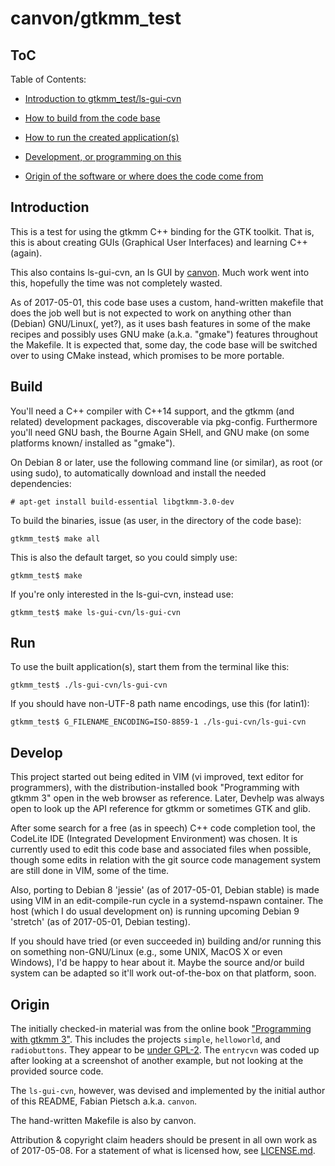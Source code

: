 # canvon/gtkmm\_test


## ToC

Table of Contents:

  * [Introduction to gtkmm_test/ls-gui-cvn](#introduction)

  * [How to build from the code base](#build)

  * [How to run the created application(s)](#run)

  * [Development, or programming on this](#develop)

  * [Origin of the software or where does the code come from](#origin)


## Introduction

This is a test for using the gtkmm C++ binding for the GTK toolkit.
That is, this is about creating GUIs (Graphical User Interfaces)
and learning C++ (again).

This also contains ls-gui-cvn, an ls GUI by [canvon][]. Much work
went into this, hopefully the time was not completely wasted.

[canvon]: https://github.com/canvon "canvon on GitHub"

As of 2017-05-01, this code base uses a custom, hand-written makefile
that does the job well but is not expected to work on anything other
than (Debian) GNU/Linux(, yet?), as it uses bash features in some
of the make recipes and possibly uses GNU make (a.k.a. "gmake") features
throughout the Makefile.  It is expected that, some day, the code base
will be switched over to using CMake instead, which promises to be
more portable.


## Build

You'll need a C++ compiler with C++14 support, and the gtkmm (and related)
development packages, discoverable via pkg-config. Furthermore you'll need
GNU bash, the Bourne Again SHell, and GNU make (on some platforms known/
installed as "gmake").

On Debian 8 or later, use the following command line (or similar), as root
(or using sudo), to automatically download and install the needed dependencies:

	# apt-get install build-essential libgtkmm-3.0-dev

To build the binaries, issue (as user, in the directory of the code base):

	gtkmm_test$ make all

This is also the default target, so you could simply use:

	gtkmm_test$ make

If you're only interested in the ls-gui-cvn, instead use:

	gtkmm_test$ make ls-gui-cvn/ls-gui-cvn


## Run

To use the built application(s), start them from the terminal like this:

	gtkmm_test$ ./ls-gui-cvn/ls-gui-cvn

If you should have non-UTF-8 path name encodings, use this (for latin1):

	gtkmm_test$ G_FILENAME_ENCODING=ISO-8859-1 ./ls-gui-cvn/ls-gui-cvn


## Develop

This project started out being edited in VIM (vi improved, text editor
for programmers), with the distribution-installed book "Programming
with gtkmm 3" open in the web browser as reference. Later, Devhelp
was always open to look up the API reference for gtkmm or sometimes
GTK and glib.

After some search for a free (as in speech) C++ code completion tool,
the CodeLite IDE (Integrated Development Environment) was chosen.
It is currently used to edit this code base and associated files
when possible, though some edits in relation with the git source code
management system are still done in VIM, some of the time.

Also, porting to Debian 8 'jessie' (as of 2017-05-01, Debian stable)
is made using VIM in an edit-compile-run cycle in a systemd-nspawn
container. The host (which I do usual development on) is running
upcoming Debian 9 'stretch' (as of 2017-05-01, Debian testing).

If you should have tried (or even succeeded in) building and/or running this
on something non-GNU/Linux (e.g., some UNIX, MacOS X or even Windows),
I'd be happy to hear about it. Maybe the source and/or build system
can be adapted so it'll work out-of-the-box on that platform, soon.


## Origin

The initially checked-in material was from the online book ["Programming
with gtkmm 3"][book-gtkmm3]. This includes the projects `simple`, `helloworld`,
and `radiobuttons`. They appear to be [under GPL-2][examples-license].
The `entrycvn` was coded up after looking at a screenshot of another example,
but not looking at the provided source code.

[book-gtkmm3]: https://developer.gnome.org/gtkmm-tutorial/stable/
[examples-license]:
  https://git.gnome.org/browse/gtkmm-documentation/tree/COPYING.examples?h=gtkmm-3-22

The `ls-gui-cvn`, however, was devised and implemented by the initial author
of this README, Fabian Pietsch a.k.a. `canvon`.

The hand-written Makefile is also by canvon.

Attribution & copyright claim headers should be present in all own work
as of 2017-05-08. For a statement of what is licensed how, see [LICENSE.md](LICENSE.md).
